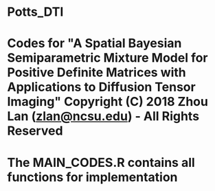 # Potts_DTI
# Codes for "A Spatial Bayesian Semiparametric Mixture Model for Positive Definite Matrices with Applications to Diffusion Tensor Imaging" Copyright (C) 2018 Zhou Lan (zlan@ncsu.edu) - All Rights Reserved
# The MAIN_CODES.R contains all functions for implementation
